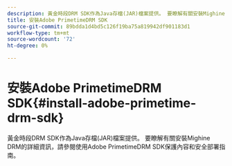 ```yaml
---
description: 黃金時段DRM SDK作為Java存檔(JAR)檔案提供。 要瞭解有關安裝Mighine DRM的詳細資訊，請參閱使用Adobe PrimetimeDRM SDK保護內容和安全部署指南。
title: 安裝Adobe PrimetimeDRM SDK
source-git-commit: 89bdda1d4bd5c126f19ba75a819942df901183d1
workflow-type: tm+mt
source-wordcount: '72'
ht-degree: 0%

---
```



# 安裝Adobe PrimetimeDRM SDK{#install-adobe-primetime-drm-sdk}

黃金時段DRM SDK作為Java存檔(JAR)檔案提供。 要瞭解有關安裝Mighine DRM的詳細資訊，請參閱使用Adobe PrimetimeDRM SDK保護內容和安全部署指南。

